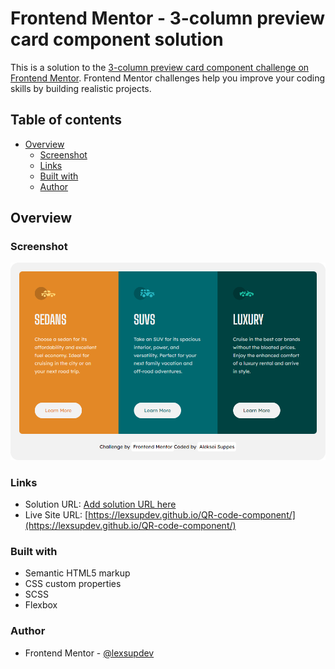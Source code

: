 # Frontend Mentor - 3-column preview card component solution

This is a solution to the [3-column preview card component challenge on Frontend Mentor](https://www.frontendmentor.io/challenges/3column-preview-card-component-pH92eAR2-). Frontend Mentor challenges help you improve your coding skills by building realistic projects. 

## Table of contents

- [Overview](#overview)
  - [Screenshot](#screenshot)
  - [Links](#links)
  - [Built with](#built-with)
  - [Author](#author)

## Overview

### Screenshot

![Screenshot of QR code component](./images/Screenshot.png)


### Links

- Solution URL: [Add solution URL here](https://your-solution-url.com)
- Live Site URL: [https://lexsupdev.github.io/QR-code-component/](https://lexsupdev.github.io/QR-code-component/)

### Built with

- Semantic HTML5 markup
- CSS custom properties
- SCSS
- Flexbox

### Author

- Frontend Mentor - [@lexsupdev](https://www.frontendmentor.io/profile/LexSupDev)
